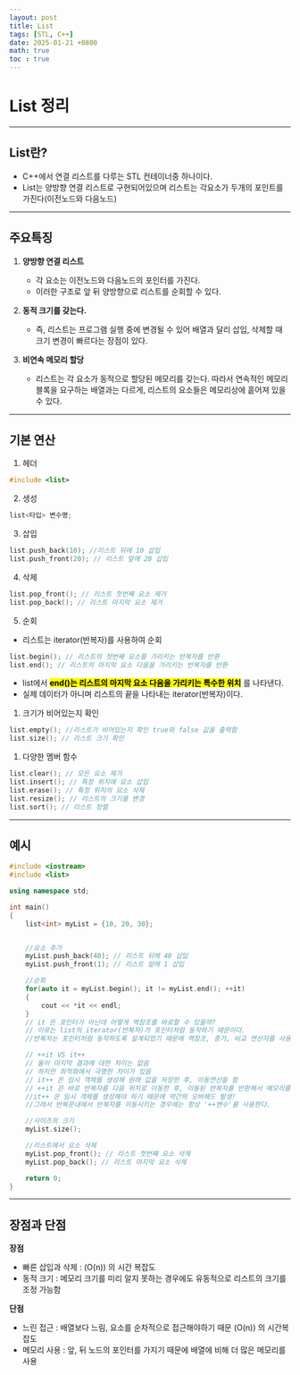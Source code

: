 ```yaml
---
layout: post
title: List
tags: [STL, C++]
date: 2025-01-21 +0800
math: true
toc : true
---
```




# List 정리


****


## List란?
- C++에서 연결 리스트를 다루는 STL 컨테이너중 하나이다.
- List는 양방향 연결 리스트로 구현되어있으며 리스트는 각요소가 두개의 포인트를 가진다(이전노드와 다음노드)


****

## 주요특징
1. **양방향 연결 리스트**
   - 각 요소는 이전노드와 다음노드의 포인터를 가진다.
   - 이러한 구조로 앞 뒤 양방향으로 리스트를 순회할 수 있다.

2. **동적 크기를 갖는다.**
   - 즉, 리스트는 프로그램 실행 중에 변경될 수 있어 배열과 달리 삽입, 삭제할 때 크기 변경이 빠르다는 장점이 있다.

3. **비연속 메모리 할당**
   - 리스트는 각 요소가 동적으로 할당된 메모리를 갖는다. 따라서 연속적인 메모리 블록을 요구하는 배열과는 다르게, 리스트의 요소들은 메모리상에 흩어져 있을 수 있다.
  

****


## 기본 연산
1. 헤더
```cpp
#include <list>
```

2. 생성
```cpp
list<타입> 변수명;
```

3. 삽입
```cpp
list.push_back(10); //리스트 뒤에 10 삽입
list.push_front(20); // 리스트 앞에 20 삽입
```

4. 삭제
```cpp
list.pop_front(); // 리스트 첫번째 요소 제거
list.pop_back(); // 리스트 마지막 요소 제거
```

5. 순회
- 리스트는 iterator(반복자)를 사용하여 순회


```cpp
list.begin(); // 리스트의 첫번째 요소를 가리키는 반복자를 반환
list.end(); // 리스트의 마지막 요소 다음을 가리키는 반복자를 반환
```

- list에서 **<mark>end()는 리스트의 마지막 요소 다음을 가리키는 특수한 위치</mark>** 를 나타낸다.
- 실제 데이터가 아니며 리스트의 끝을 나타내는 iterator(반복자)이다.

1. 크기가 비어있는지 확인
```cpp
list.empty(); //리스트가 비어있는지 확인 true와 false 값을 출력함
list.size(); // 리스트 크기 확인
```

1. 다양한 멤버 함수
```cpp
list.clear(); // 모든 요소 제거
list.insert(); // 특정 위치에 요소 삽입
list.erase(); // 특정 위치의 요소 삭제
list.resize(); // 리스트의 크기를 변경
list.sort(); // 리스트 정렬
```


****


## 예시
```cpp
#include <iostream>
#include <list>

using namespace std;

int main()
{
    list<int> myList = {10, 20, 30};


    //요소 추가
    myList.push_back(40); // 리스트 뒤에 40 삽입
    myList.push_front(1); // 리스트 앞에 1 삽입

    //순회
    for(auto it = myList.begin(); it != myList.end(); ++it)
    {
        cout << *it << endl;
    }
    // it 은 포인터가 아닌데 어떻게 역참조를 바로할 수 있을까?
    // 이유는 list의 iterator(반복자)가 포인터처럼 동작하기 때문이다.
    //반복자는 포인터처럼 동작하도록 설계되었기 때문에 역참조, 증가, 비교 연산자를 사용 가능하다

    // ++it VS it++
    // 둘이 마지막 결과에 대한 차이는 없음
    // 하지만 최적화에서 극명한 차이가 있음
    // it++ 은 임시 객체를 생성해 원래 값을 저장한 후, 이동연산을 함
    // ++it 은 바로 반복자를 다음 위치로 이동한 후, 이동된 반복자를 반환해서 메모리를 사용하지 않음
    //it++ 은 임시 객체를 생성해야 하기 때문에 약간의 오버헤드 발생! 
    //그래서 반복문내에서 반복자를 이동시키는 경우에는 항상 '++변수'를 사용한다.

    //사이즈의 크기
    myList.size();

    //리스트에서 요소 삭제
    myList.pop_front(); // 리스트 첫번째 요소 삭제
    myList.pop_back(); // 리스트 마지막 요소 삭제

    return 0;
}


```


****


## 장점과 단점
**장점**
- 빠른 삽입과 삭제 : \(O(n\)) 의 시간 복잡도
- 동적 크기 : 메모리 크기를 미리 알지 못하는 경우에도 유동적으로 리스트의 크기를 조정 가능함


**단점**
- 느린 접근 : 배열보다 느림, 요소를 순차적으로 접근해야하기 때문 \(O(n\)) 의 시간복잡도
- 메모리 사용 : 앞, 뒤 노드의 포인터를 가지기 때문에 배열에 비해 더 많은 메모리를 사용
  
